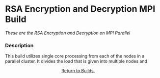 # RSA Encryption and Decryption MPI Build
*These are the RSA Encryption and Decryption on MPI Parallel*

### Description
This build utilizes single core processing from each of the nodes in a parallel cluster. It divides the load that is given into multiple nodes and

<p align="center">
    <a href="https://github.com/ReinhartC/Parallel-RSA-on-Raspberry-Pi/tree/master/Builds">
        Return to Builds
    </a>  
</p>